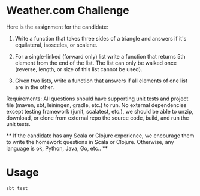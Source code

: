 # Weather.com Challenge

Here is the assignment for the candidate:

1. Write a function that takes three sides of a triangle and answers if it's equilateral, isosceles, or scalene.

2. For a single-linked (forward only) list write a function that returns 5th element from the end of the list. The list can only be walked once (reverse, length, or size of this list cannot be used).

3. Given two lists, write a function that answers if all elements of one list are in the other. 

Requirements: All questions should have supporting unit tests and project file (maven, sbt, leiningen, gradle, etc.) to run. No external dependencies except testing framework (junit, scalatest, etc.), we should be able to unzip, download, or clone from external repo the source code, build, and run the unit tests. 

** If the candidate has any Scala or Clojure experience, we encourage them to write the homework questions in Scala or Clojure. Otherwise, any language is ok, Python, Java, Go, etc.. **

# Usage

`sbt test`
